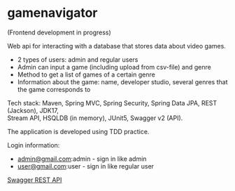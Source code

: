 # gamenavigator

(Frontend development in progress)

Web api for interacting with a database that stores data about video games.

* 2 types of users: admin and regular users
* Admin can input a game (including upload from csv-file) and genre
* Method to get a list of games of a certain genre
* Information about the game: name, developer studio, several genres that the game corresponds to

Tech stack: Maven, Spring MVC, Spring Security, Spring Data JPA, REST (Jackson), JDK17, <br>
Stream API, HSQLDB (in memory),  JUnit5, Swagger v2 (API).

The application is developed using TDD practice.

Login information:
* admin@gmail.com:admin - sign in like admin
* user@gmail.com:user - sign in like regular user

[Swagger REST API](http://localhost:8080/swagger-ui.html)
